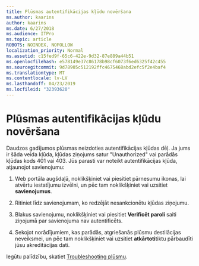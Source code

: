```yaml
---
title: Plūsmas autentifikācijas kļūdu novēršana
ms.author: kaarins
author: kaarins
ms.date: 6/27/2018
ms.audience: ITPro
ms.topic: article
ROBOTS: NOINDEX, NOFOLLOW
localization_priority: Normal
ms.assetid: c15fed9f-65c6-422e-9d32-87e889a44b51
ms.openlocfilehash: e578149e37c86178b98cf6073f6ed6325f42c455
ms.sourcegitcommit: 9d78905c512192ffc4675468abd2efc5f2e4baf4
ms.translationtype: MT
ms.contentlocale: lv-LV
ms.lasthandoff: 04/23/2019
ms.locfileid: "32393620"
---
```

# <a name="troubleshoot-flow-authentication-errors"></a>Plūsmas autentifikācijas kļūdu novēršana

Daudzos gadījumos plūsmas neizdoties autentifikācijas kļūdas dēļ. Ja jums ir šāda veida kļūda, kļūdas ziņojums satur "Unauthorized" vai parādās kļūdas kods 401 vai 403. Jūs parasti var noteikt autentifikācijas kļūda, atjaunojot savienojumu:
  
1. Web portāla augšdaļā, noklikšķiniet vai piesitiet pārnesumu ikonas, lai atvērtu iestatījumu izvēlni, un pēc tam noklikšķiniet vai uzsitiet **savienojumus**.
    
2. Ritiniet līdz savienojumam, ko redzējāt nesankcionētu kļūdas ziņojumu.
    
3. Blakus savienojumu, noklikšķiniet vai piesitiet **Verificēt paroli** saiti ziņojumā par savienojuma nav autentificēts. 
    
4. Sekojot norādījumiem, kas parādās, atgriešanās plūsmu destilācijas neveiksmei, un pēc tam noklikšķiniet vai uzsitiet **atkārtoti**tiktu pārbaudīti jūsu akreditācijas dati.
    
Iegūtu palīdzību, skatiet [Troubleshooting plūsmu](https://go.microsoft.com/fwlink/?linkid=872110).
  

